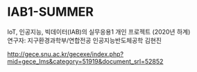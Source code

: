 # IAB1-SUMMER
IoT, 인공지능, 빅데이터(IAB)의 실무응용1 개인 프로젝트 (2020년 하계)<br>
연구자: 지구환경과학부/연합전공 인공지능반도체공학 김현진

http://gece.snu.ac.kr/gecexe/index.php?mid=gece_lms&category=51919&document_srl=52852
